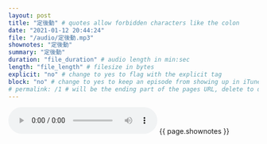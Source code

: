 ```yaml
---
layout: post
title: "定後動" # quotes allow forbidden characters like the colon
date: "2021-01-12 20:44:24"
file: "/audio/定後動.mp3"
shownotes: "定後動"
summary: "定後動"
duration: "file_duration" # audio length in min:sec
length: "file_length" # filesize in bytes
explicit: "no" # change to yes to flag with the explicit tag
block: "no" # change to yes to keep an episode from showing up in iTunes
# permalink: /1 # will be the ending part of the pages URL, delete to default to the title
---
```


<audio controls>
<source src="{{site.url}}{{site.baseurl}}{{ page.file }}" type="audio/x-mp3">
Your browser does not support the audio element.
</audio>
{{ page.shownotes }}
